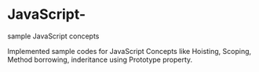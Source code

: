 # JavaScript-
sample JavaScript concepts

Implemented sample codes for JavaScript Concepts like Hoisting, Scoping, Method borrowing, inderitance using Prototype property.

